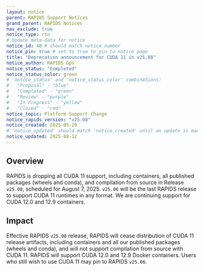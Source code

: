 ```yaml
---
layout: notice
parent: RAPIDS Support Notices
grand_parent: RAPIDS Notices
nav_exclude: true
notice_type: rsn
# Update meta-data for notice
notice_id: 48 # should match notice number
notice_pin: true # set to true to pin to notice page
title: "Deprecation announcement for CUDA 11 in v25.08"
notice_author: RAPIDS Ops
notice_status: "Completed"
notice_status_color: green
# 'notice_status' and 'notice_status_color' combinations:
#   "Proposal" - "blue"
#   "Completed" - "green"
#   "Review" - "purple"
#   "In Progress" - "yellow"
#   "Closed" - "red"
notice_topic: Platform Support Change
notice_rapids_version: "v25.08"
notice_created: 2025-05-29
# 'notice_updated' should match 'notice_created' until an update is made
notice_updated: 2025-08-12
---
```


## Overview

RAPIDS is dropping all CUDA 11 support, including containers, all published packages (wheels and conda), and compilation from source in Release `v25.08`, scheduled for August 7, 2025. `v25.06` will be the last RAPIDS release to support CUDA 11 runtimes in any format. We are continuing support for CUDA 12.0 and 12.9 containers.

## Impact

Effective RAPIDS `v25.08` release, RAPIDS will cease distribution of CUDA 11 release artifacts, including containers and all our published packages (wheels and conda), and will not support compilation from source with CUDA 11.
RAPIDS will support CUDA 12.0 and 12.9 Docker containers.
Users who still wish to use CUDA 11 may pin to RAPIDS `v25.06`.
